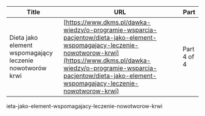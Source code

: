 | **Title**       | **URL**           | **Part**              |
|-----------------|-------------------|-----------------------|
| Dieta jako element wspomagający leczenie nowotworów krwi         | [https://www.dkms.pl/dawka-wiedzy/o-programie-wsparcia-pacjentow/dieta-jako-element-wspomagajacy-leczenie-nowotworow-krwi](https://www.dkms.pl/dawka-wiedzy/o-programie-wsparcia-pacjentow/dieta-jako-element-wspomagajacy-leczenie-nowotworow-krwi)    | Part 4 of 4          |

ieta-jako-element-wspomagajacy-leczenie-nowotworow-krwi

